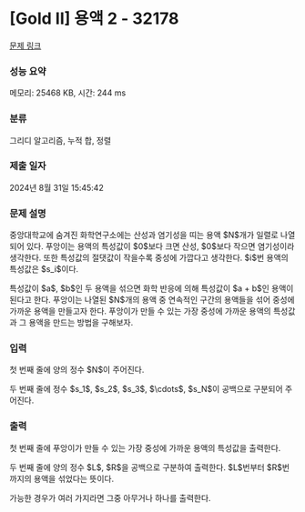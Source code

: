 # [Gold II] 용액 2 - 32178 

[문제 링크](https://www.acmicpc.net/problem/32178) 

### 성능 요약

메모리: 25468 KB, 시간: 244 ms

### 분류

그리디 알고리즘, 누적 합, 정렬

### 제출 일자

2024년 8월 31일 15:45:42

### 문제 설명

<p>중앙대학교에 숨겨진 화학연구소에는 산성과 염기성을 띠는 용액 $N$개가 일렬로 나열되어 있다. 푸앙이는 용액의 특성값이 $0$보다 크면 산성, $0$보다 작으면 염기성이라 생각한다. 또한 특성값의 절댓값이 작을수록 중성에 가깝다고 생각한다. $i$번 용액의 특성값은 $s_i$이다.</p>

<p>특성값이 $a$, $b$인 두 용액을 섞으면 화학 반응에 의해 특성값이 $a + b$인 용액이 된다고 한다. 푸앙이는 나열된 $N$개의 용액 중 연속적인 구간의 용액들을 섞어 중성에 가까운 용액을 만들고자 한다. 푸앙이가 만들 수 있는 가장 중성에 가까운 용액의 특성값과 그 용액을 만드는 방법을 구해보자.</p>

### 입력 

 <p>첫 번째 줄에 양의 정수 $N$이 주어진다.</p>

<p>두 번째 줄에 정수 $s_1$, $s_2$, $s_3$, $\cdots$, $s_N$이 공백으로 구분되어 주어진다.</p>

### 출력 

 <p>첫 번째 줄에 푸앙이가 만들 수 있는 가장 중성에 가까운 용액의 특성값을 출력한다.</p>

<p>두 번째 줄에 양의 정수 $L$, $R$을 공백으로 구분하여 출력한다. $L$번부터 $R$번까지의 용액을 섞었다는 뜻이다.</p>

<p>가능한 경우가 여러 가지라면 그중 아무거나 하나를 출력한다.</p>

